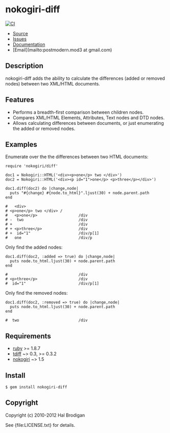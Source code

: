 # nokogiri-diff

[![CI](https://github.com/postmodern/nokogiri-diff/actions/workflows/ruby.yml/badge.svg)](https://github.com/postmodern/nokogiri-diff/actions/workflows/ruby.yml)

* [Source](https://github.com/postmodern/nokogiri-diff)
* [Issues](https://github.com/postmodern/nokogiri-diff/issues)
* [Documentation](http://rubydoc.info/gems/nokogiri-diff/frames)
* [Email](mailto:postmodern.mod3 at gmail.com)

## Description

nokogiri-diff adds the ability to calculate the differences (added or
removed nodes) between two XML/HTML documents.

## Features

* Performs a breadth-first comparison between children nodes.
* Compares XML/HTML Elements, Attributes, Text nodes and DTD nodes.
* Allows calculating differences between documents, or just enumerating the
  added or removed nodes.

## Examples

Enumerate over the the differences between two HTML documents:

    require 'nokogiri/diff'

    doc1 = Nokogiri::HTML('<div><p>one</p> two </div>')
    doc2 = Nokogiri::HTML('<div><p id="1">one</p> <p>three</p></div>')

    doc1.diff(doc2) do |change,node|
      puts "#{change} #{node.to_html}".ljust(30) + node.parent.path
    end

    #   <div>
    # <p>one</p> two </div> /
    #   <p>one</p>                  /div
    # -  two                        /div
    # +                             /div
    # + <p>three</p>                /div
    # +  id="1"                     /div/p[1]
    #   one                         /div/p

Only find the added nodes:

    doc1.diff(doc2, :added => true) do |change,node|
      puts node.to_html.ljust(30) + node.parent.path
    end

    #                               /div
    # <p>three</p>                  /div
    #  id="1"                       /div/p[1]

Only find the removed nodes:

    doc1.diff(doc2, :removed => true) do |change,node|
      puts node.to_html.ljust(30) + node.parent.path
    end

    #  two                          /div

## Requirements

* [ruby](http://www.ruby-lang.org/) >= 1.8.7
* [tdiff](http://github.com/postmodern/tdiff) ~> 0.3, >= 0.3.2
* [nokogiri](http://nokogiri.rubyforge.org/) ~> 1.5

## Install

    $ gem install nokogiri-diff

## Copyright

Copyright (c) 2010-2012 Hal Brodigan

See {file:LICENSE.txt} for details.
